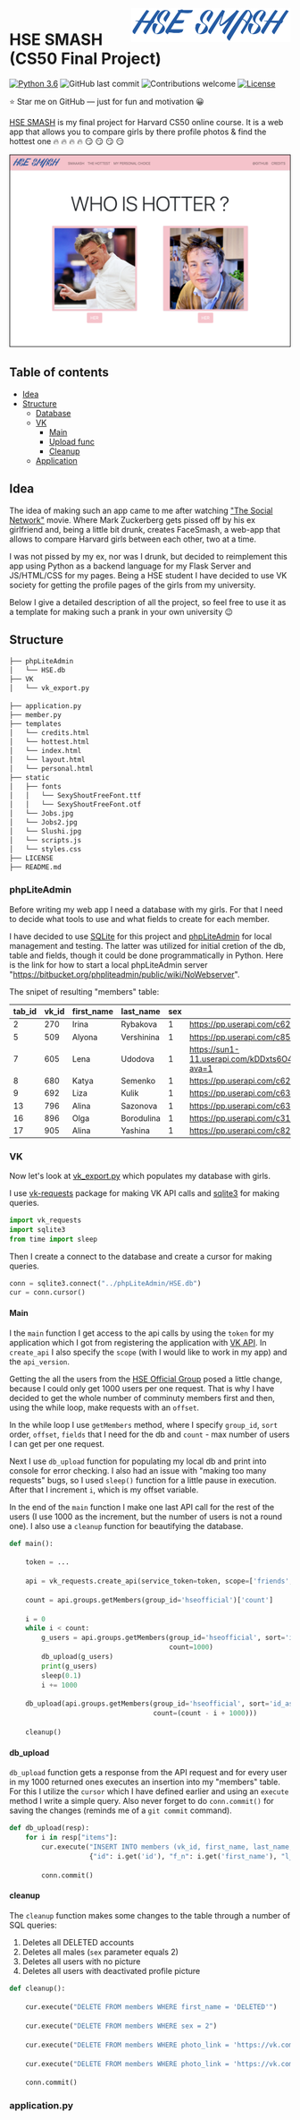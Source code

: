 <a href='https://secure-island-71749.herokuapp.com'>
    <img src='./media/logo.png' alt='HSE SMASH Logo' title='HSE SMASH' align='right' height='60'/>
</a>

# HSE SMASH (CS50 Final Project)
[![Python 3.6](https://img.shields.io/badge/python-3.6-blue.svg)](https://www.python.org/downloads/release/python-360/)
![GitHub last commit](https://img.shields.io/github/last-commit/Snowfighter/CS50-Final-Project)
![Contributions welcome](https://img.shields.io/badge/contributions-welcome-orange.svg)
[![License](https://img.shields.io/badge/license-MIT-blue.svg)](https://opensource.org/licenses/MIT)

:star: Star me on GitHub — just for fun and motivation :grinning:

[HSE SMASH](https://secure-island-71749.herokuapp.com) is my final project for Harvard CS50 online course. It is a web app that allows you to compare girls by there profile photos & find the hottest one :fire: :fire: :fire: :fire: :smirk: :smirk: :smirk: :smirk:

<a href='https://secure-island-71749.herokuapp.com'>
    <img src='./media/front_page.png' alt='Front Page'/>
</a>

## Table of contents

-   [Idea](#idea)
-   [Structure](#structure)
    -   [Database](#phpLiteAdmin)
    -   [VK](#vk)
        - [Main](#main)
        - [Upload func](#db_upload)
        - [Cleanup](#cleanup)
    -   [Application](#application.py)

## Idea

The idea of making such an app came to me after watching ["The Social Network"](https://www.imdb.com/title/tt1285016/) movie. Where Mark Zuckerberg gets pissed off by his ex girlfriend and, being a little bit drunk, creates FaceSmash, a web-app that allows to compare Harvard girls between each other, two at a time. 

I was not pissed by my ex, nor was I drunk, but decided to reimplement this app using Python as a backend language for my Flask Server and JS/HTML/CSS for my pages. Being a HSE student I have decided to use VK society for getting the profile pages of the girls from my university. 

Below I give a detailed description of all the project, so feel free to use it as a template for making such a prank in your own university :wink:

## Structure
```
├── phpLiteAdmin
│   └── HSE.db
├── VK
│   └── vk_export.py

├── application.py
├── member.py
├── templates
│   └── credits.html
│   └── hottest.html
│   └── index.html
│   └── layout.html
│   └── personal.html
├── static
│   ├── fonts
│   │   └── SexyShoutFreeFont.ttf
│   │   └── SexyShoutFreeFont.otf
│   └── Jobs.jpg
│   └── Jobs2.jpg
│   └── Slushi.jpg
│   └── scripts.js
│   └── styles.css
├── LICENSE
├── README.md

```

### phpLiteAdmin
Before writing my web app I need a database with my girls. For that I need to decide what tools to use and what fields to create for each member. 

I have decided to use [SQLite](https://www.sqlite.org/index.html) for this project and [phpLiteAdmin](https://www.phpliteadmin.org) for local management and testing. The latter was utilized for initial cretion of the db, table and fields, though it could be done programmatically in Python. Here is the link for how to start a local phpLiteAdmin server "https://bitbucket.org/phpliteadmin/public/wiki/NoWebserver". 

The snipet of resulting "members" table: 

| tab_id | vk_id | first_name | last_name       | sex | photo_link | rating |
| ------ | ----- | ---------- | --------------  | --- | ---------- | ------ |
| 	2	 | 270	 | Irina	  |   Rybakova	    | 1	  | https://pp.userapi.com/c629116/v629116270/14349/NivavpUia9k.jpg?ava=1	                    | 2.0 |
| 	5	 | 509	 | Alyona	  |   Vershinina	| 1	  | https://pp.userapi.com/c852128/v852128160/2b6c0/pnVQlSodoEE.jpg?ava=1	                    | 0.0 |
| 	7	 | 605	 | Lena	      |   Udodova	    | 1	  | https://sun1-11.userapi.com/kDDxts6O4jouBIScMt4iH7nRVT_JKxzKkv9gaw/_IWoF3dFzlA.jpg?ava=1	| 0.0 |
| 	8	 | 680	 | Katya	  |   Semenko	    | 1	  | https://pp.userapi.com/c627316/v627316680/43095/ZVEhuFxe59Y.jpg?ava=1	                    | 0.0 |
| 	9	 | 692	 | Liza	      |   Kulik	        | 1	  | https://pp.userapi.com/c630416/v630416692/7446/Rbatb84-q9k.jpg?ava=1	                    | 0.0 |
| 	13	 | 796	 | Alina	  |   Sazonova	    | 1	  | https://pp.userapi.com/c638923/v638923796/4ebfc/Pa1bYmNPZgE.jpg?ava=1	                    | 0.0 |
| 	16	 | 896	 | Olga	      |   Borodulina	| 1	  | https://pp.userapi.com/c313/u00896/a_2f90c1d9.jpg?ava=1	                                    | 0.0 |
| 	17	 | 905	 | Alina	  |   Yashina	    | 1	  | https://pp.userapi.com/c824504/v824504324/1a43e4/x0DNcr_UhG0.jpg?ava=1	                    | 0.0 |

### VK
Now let's look at [vk_export.py](./VK/vk_export.py) which populates my database with girls. 

I use [vk-requests](https://pypi.org/project/vk-requests/) package for making VK API calls and [sqlite3](https://docs.python.org/3/library/sqlite3.html) for making queries. 

``` python
import vk_requests
import sqlite3
from time import sleep
```
Then I create a connect to the database and create a cursor for making queries.

```python
conn = sqlite3.connect("../phpLiteAdmin/HSE.db")
cur = conn.cursor()
```
#### Main

I the `main` function I get access to the api calls by using the `token` for my application which I got from registering the application with [VK API](https://vk.com/dev/access_token). In `create_api` I also specify the `scope` (with I would like to work in my app) and the `api_version`.

Getting the all the users from the [HSE Official Group](https://vk.com/hseofficial) posed a little change, because I could only get 1000 users per one request. That is why I have decided to get the whole number of comminuty members first  and then, using the while loop, make requests with an `offset`. 

In the while loop I use `getMembers` method, where I specify `group_id`, `sort` order, `offset`, `fields` that I need for the db and `count` - max number of users I can get per one request.

Next I use `db_upload` function for populating my local db and print into console for error checking. I also had an issue with "making too many requests" bugs, so I used `sleep()` function for a little pause in execution. After that I increment `i`, which is my offset variable.

In the end of the `main` function I make one last API call for the rest of the users (I use 1000 as the increment, but the number of users is not a round one). I also use a `cleanup` function for beautifying the database. 

``` python
def main():

    token = ...

    api = vk_requests.create_api(service_token=token, scope=['friends', 'photos', 'groups', 'offline'], api_version='5.92')

    count = api.groups.getMembers(group_id='hseofficial')['count']

    i = 0
    while i < count:
        g_users = api.groups.getMembers(group_id='hseofficial', sort='id_asc', offset=i, fields=['sex', 'photo_max_orig', 'bday'],
                                        count=1000)
        db_upload(g_users)
        print(g_users)
        sleep(0.1)
        i += 1000

    db_upload(api.groups.getMembers(group_id='hseofficial', sort='id_asc', offset=(i-1000), fields=['sex', 'photo_max_orig'],
                                    count=(count - i + 1000)))

    cleanup()
```

#### db_upload
`db_upload` function gets a response from the API request and for every user in my 1000 returned ones executes an insertion into my "members" table. For this I utilize the `cursor` which I have defined earlier and using an `execute` method I write a simple query. Also never forget to do `conn.commit()` for saving the changes (reminds me of a `git commit` command).   

```python
def db_upload(resp):
    for i in resp["items"]:
        cur.execute("INSERT INTO members (vk_id, first_name, last_name, sex, photo_link) VALUES (:id, :f_n, :l_n, :s, :p_l)",
                    {"id": i.get('id'), "f_n": i.get('first_name'), "l_n": i.get('last_name'), "s": i.get("sex"), "p_l": i.get("photo_max_orig")})

        conn.commit()
```

#### cleanup

The `cleanup` function makes some changes to the table through a number of SQL queries:

1. Deletes all DELETED accounts
2. Deletes all males (`sex` parameter equals 2)
3. Deletes all users with no picture
4. Deletes all users with deactivated profile picture

```python
def cleanup():

    cur.execute("DELETE FROM members WHERE first_name = 'DELETED'")

    cur.execute("DELETE FROM members WHERE sex = 2")

    cur.execute("DELETE FROM members WHERE photo_link = 'https://vk.com/images/camera_400.png?ava=1'")

    cur.execute("DELETE FROM members WHERE photo_link = 'https://vk.com/images/deactivated_400.png'")

    conn.commit()
```

### application.py

